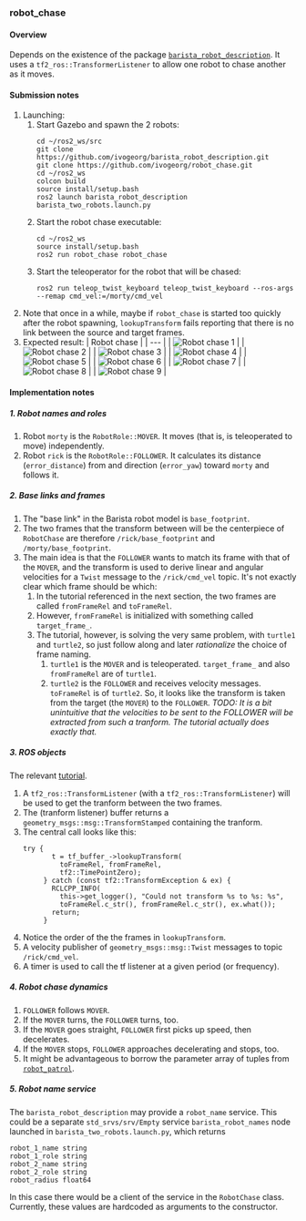 ### robot_chase

#### Overview

Depends on the existence of the package [`barista_robot_description`](https://github.com/ivogeorg/barista_robot_description.git). It uses a `tf2_ros::TransformerListener` to allow one robot to chase another as it moves.

#### Submission notes

1. Launching:
   1. Start Gazebo and spawn the 2 robots:
      ```
      cd ~/ros2_ws/src
      git clone https://github.com/ivogeorg/barista_robot_description.git
      git clone https://github.com/ivogeorg/robot_chase.git
      cd ~/ros2_ws
      colcon build
      source install/setup.bash
      ros2 launch barista_robot_description barista_two_robots.launch.py
      ```
   2. Start the robot chase executable:
      ``` 
      cd ~/ros2_ws
      source install/setup.bash
      ros2 run robot_chase robot_chase
      ```
   3. Start the teleoperator for the robot that will be chased:
      ```
      ros2 run teleop_twist_keyboard teleop_twist_keyboard --ros-args --remap cmd_vel:=/morty/cmd_vel
      ```
2. Note that once in a while, maybe if `robot_chase` is started too quickly after the robot spawning, `lookupTransform` fails reporting that there is no link between the source and target frames.
3. Expected result:
   | Robot chase |
   | --- |
   | ![Robot chase 1](assets/robot_chase_1.png) |
   | ![Robot chase 2](assets/robot_chase_2.png) |
   | ![Robot chase 3](assets/robot_chase_3.png) |
   | ![Robot chase 4](assets/robot_chase_4.png) |
   | ![Robot chase 5](assets/robot_chase_5.png) |
   | ![Robot chase 6](assets/robot_chase_6.png) |
   | ![Robot chase 7](assets/robot_chase_7.png) |
   | ![Robot chase 8](assets/robot_chase_8.png) |
   | ![Robot chase 9](assets/robot_chase_9.png) |
   
#### Implementation notes

##### 1. Robot names and roles

1. Robot `morty` is the `RobotRole::MOVER`. It moves (that is, is teleoperated to move) independently.
2. Robot `rick` is the `RobotRole::FOLLOWER`. It calculates its distance (`error_distance`) from and direction (`error_yaw`) toward `morty` and follows it.

##### 2. Base links and frames

1. The "base link" in the Barista robot model is `base_footprint`.
2. The two frames that the transform between will be the centerpiece of `RobotChase` are therefore `/rick/base_footprint` and `/morty/base_footprint`.
3. The main idea is that the `FOLLOWER` wants to match its frame with that of the `MOVER`, and the transform is used to derive linear and angular velocities for a `Twist` message to the `/rick/cmd_vel` topic. It's not exactly clear which frame should be which:
   1. In the tutorial referenced in the next section, the two frames are called `fromFrameRel` and `toFrameRel`.
   2. However, `fromFrameRel` is initialized with something called `target_frame_`.
   3. The tutorial, however, is solving the very same problem, with `turtle1` and `turtle2`, so just follow along and later _rationalize_ the choice of frame naming.
      1. `turtle1` is the `MOVER` and is teleoperated. `target_frame_` and also `fromFrameRel` are of `turtle1`.
      2. `turtle2` is the `FOLLOWER` and receives velocity messages. `toFrameRel` is of `turtle2`. So, it looks like the transform is taken from the target (the `MOVER`) to the `FOLLOWER`. _TODO: It is a bit unintuitive that the velocities to be sent to the FOLLOWER will be extracted from such a tranform. The tutorial actually does exactly that._


##### 3. ROS objects

The relevant [tutorial](https://docs.ros.org/en/humble/Tutorials/Intermediate/Tf2/Writing-A-Tf2-Listener-Cpp.html).  

1. A `tf2_ros::TransformListener` (with a `tf2_ros::TransformListener`) will be used to get the tranform between the two frames.
2. The (tranform listener) buffer returns a `geometry_msgs::msg::TransformStamped` containing the tranform.
3. The central call looks like this:
   ```
   try {
          t = tf_buffer_->lookupTransform(
            toFrameRel, fromFrameRel,
            tf2::TimePointZero);
        } catch (const tf2::TransformException & ex) {
          RCLCPP_INFO(
            this->get_logger(), "Could not transform %s to %s: %s",
            toFrameRel.c_str(), fromFrameRel.c_str(), ex.what());
          return;
        }
    ```
4. Notice the order of the the frames in `lookupTransform`.  
5. A velocity publisher of `geometry_msgs::msg::Twist` messages to topic `/rick/cmd_vel`.
6. A timer is used to call the tf listener at a given period (or frequency).

##### 4. Robot chase dynamics

1. `FOLLOWER` follows `MOVER`.
2. If the `MOVER` turns, the `FOLLOWER` turns, too.
3. If the `MOVER` goes straight, `FOLLOWER` first picks up speed, then decelerates.
4. If the `MOVER` stops, `FOLLOWER` approaches decelerating and stops, too. 
5. It might be advantageous to borrow the parameter array of tuples from [`robot_patrol`](https://github.com/ivogeorg/robot_patrol/blob/7c9d6edda7bfc00803aba78509cf9fedba80a6c4/src/patrol_with_service.cpp#L116).  

##### 5. Robot name service

The `barista_robot_description` may provide a `robot_name` service. This could be a separate `std_srvs/srv/Empty` service `barista_robot_names` node launched in `barista_two_robots.launch.py`, which returns 
```
robot_1_name string
robot_1_role string
robot_2_name string
robot_2_role string
robot_radius float64
```

In this case there would be a client of the service in the `RobotChase` class. Currently, these values are hardcoded as arguments to the constructor.

